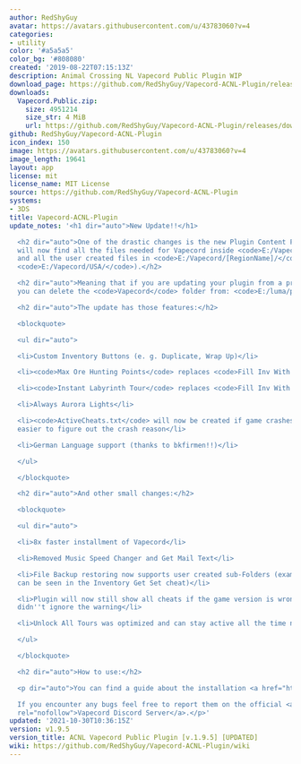 ```yaml
---
author: RedShyGuy
avatar: https://avatars.githubusercontent.com/u/43783060?v=4
categories:
- utility
color: '#a5a5a5'
color_bg: '#808080'
created: '2019-08-22T07:15:13Z'
description: Animal Crossing NL Vapecord Public Plugin WIP
download_page: https://github.com/RedShyGuy/Vapecord-ACNL-Plugin/releases
downloads:
  Vapecord.Public.zip:
    size: 4951214
    size_str: 4 MiB
    url: https://github.com/RedShyGuy/Vapecord-ACNL-Plugin/releases/download/v1.9.5/Vapecord.Public.zip
github: RedShyGuy/Vapecord-ACNL-Plugin
icon_index: 150
image: https://avatars.githubusercontent.com/u/43783060?v=4
image_length: 19641
layout: app
license: mit
license_name: MIT License
source: https://github.com/RedShyGuy/Vapecord-ACNL-Plugin
systems:
- 3DS
title: Vapecord-ACNL-Plugin
update_notes: '<h1 dir="auto">New Update!!</h1>

  <h2 dir="auto">One of the drastic changes is the new Plugin Content Folder, you
  will now find all the files needed for Vapecord inside <code>E:/Vapecord/Data/</code>
  and all the user created files in <code>E:/Vapecord/[RegionName]/</code> (e. g.
  <code>E:/Vapecord/USA/</code>).</h2>

  <h2 dir="auto">Meaning that if you are updating your plugin from a previous version,
  you can delete the <code>Vapecord</code> folder from: <code>E:/luma/plugins/[TitleID]/Vapecord</code>.</h2>

  <h2 dir="auto">The update has those features:</h2>

  <blockquote>

  <ul dir="auto">

  <li>Custom Inventory Buttons (e. g. Duplicate, Wrap Up)</li>

  <li><code>Max Ore Hunting Points</code> replaces <code>Fill Inv With Bonus Ore</code></li>

  <li><code>Instant Labyrinth Tour</code> replaces <code>Fill Inv With Needed Fruit</code></li>

  <li>Always Aurora Lights</li>

  <li><code>ActiveCheats.txt</code> will now be created if game crashes to make it
  easier to figure out the crash reason</li>

  <li>German Language support (thanks to bkfirmen!!)</li>

  </ul>

  </blockquote>

  <h2 dir="auto">And other small changes:</h2>

  <blockquote>

  <ul dir="auto">

  <li>8x faster installment of Vapecord</li>

  <li>Removed Music Speed Changer and Get Mail Text</li>

  <li>File Backup restoring now supports user created sub-Folders (example of this
  can be seen in the Inventory Get Set cheat)</li>

  <li>Plugin will now still show all cheats if the game version is wrong and the user
  didn''t ignore the warning</li>

  <li>Unlock All Tours was optimized and can stay active all the time now</li>

  </ul>

  </blockquote>

  <h2 dir="auto">How to use:</h2>

  <p dir="auto">You can find a guide about the installation <a href="https://github.com/RedShyGuy/Vapecord-ACNL-Plugin/wiki/How-to-install">here</a>.<br>

  If you encounter any bugs feel free to report them on the official <a href="https://discord.gg/QwqdBpKWf3"
  rel="nofollow">Vapecord Discord Server</a>.</p>'
updated: '2021-10-30T10:36:15Z'
version: v1.9.5
version_title: ACNL Vapecord Public Plugin [v.1.9.5] [UPDATED]
wiki: https://github.com/RedShyGuy/Vapecord-ACNL-Plugin/wiki
---
```

